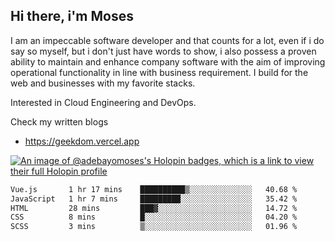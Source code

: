 ## Hi there, i'm Moses

I am an impeccable software developer and that counts for a lot, even if i do say so myself, but i don't just have words to show, i also possess a proven ability to maintain and enhance company software with the aim of improving operational functionality in line with business requirement. I build for the web and businesses with my favorite stacks.

Interested in Cloud Engineering and DevOps.

Check my written blogs
- https://geekdom.vercel.app

[![An image of @adebayomoses's Holopin badges, which is a link to view their full Holopin profile](https://holopin.me/adebayomoses)](https://holopin.io/@adebayomoses)

<!--START_SECTION:waka-->

```txt
Vue.js       1 hr 17 mins    ██████████▒░░░░░░░░░░░░░░   40.68 %
JavaScript   1 hr 7 mins     █████████░░░░░░░░░░░░░░░░   35.42 %
HTML         28 mins         ███▓░░░░░░░░░░░░░░░░░░░░░   14.72 %
CSS          8 mins          █░░░░░░░░░░░░░░░░░░░░░░░░   04.20 %
SCSS         3 mins          ▒░░░░░░░░░░░░░░░░░░░░░░░░   01.96 %
```

<!--END_SECTION:waka-->
